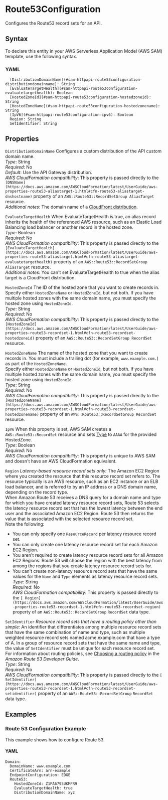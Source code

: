# Route53Configuration<a name="sam-property-httpapi-route53configuration"></a>

Configures the Route53 record sets for an API\.

## Syntax<a name="sam-property-httpapi-route53configuration-syntax"></a>

To declare this entity in your AWS Serverless Application Model \(AWS SAM\) template, use the following syntax\.

### YAML<a name="sam-property-httpapi-route53configuration-syntax.yaml"></a>

```
  [DistributionDomainName](#sam-httpapi-route53configuration-distributiondomainname): String
  [EvaluateTargetHealth](#sam-httpapi-route53configuration-evaluatetargethealth): Boolean
  [HostedZoneId](#sam-httpapi-route53configuration-hostedzoneid): String
  [HostedZoneName](#sam-httpapi-route53configuration-hostedzonename): String
  [IpV6](#sam-httpapi-route53configuration-ipv6): Boolean
  Region: String
  SetIdentifier: String
```

## Properties<a name="sam-property-httpapi-route53configuration-properties"></a>

 `DistributionDomainName`   <a name="sam-httpapi-route53configuration-distributiondomainname"></a>
Configures a custom distribution of the API custom domain name\.  
*Type*: String  
*Required*: No  
*Default*: Use the API Gateway distribution\.  
*AWS CloudFormation compatibility*: This property is passed directly to the `[DNSName](https://docs.aws.amazon.com/AWSCloudFormation/latest/UserGuide/aws-properties-route53-aliastarget-1.html#cfn-route53-aliastarget-dnshostname)` property of an `AWS::Route53::RecordSetGroup AliasTarget` resource\.  
*Additional notes*: The domain name of a [CloudFront distribution](https://docs.aws.amazon.com/AWSCloudFormation/latest/UserGuide/aws-resource-cloudfront-distribution.html)\.

 `EvaluateTargetHealth`   <a name="sam-httpapi-route53configuration-evaluatetargethealth"></a>
When EvaluateTargetHealth is true, an alias record inherits the health of the referenced AWS resource, such as an Elastic Load Balancing load balancer or another record in the hosted zone\.  
*Type*: Boolean  
*Required*: No  
*AWS CloudFormation compatibility*: This property is passed directly to the `[EvaluateTargetHealth](https://docs.aws.amazon.com/AWSCloudFormation/latest/UserGuide/aws-properties-route53-aliastarget.html#cfn-route53-aliastarget-evaluatetargethealth)` property of an `AWS::Route53::RecordSetGroup AliasTarget` resource\.  
*Additional notes*: You can't set EvaluateTargetHealth to true when the alias target is a CloudFront distribution\.

 `HostedZoneId`   <a name="sam-httpapi-route53configuration-hostedzoneid"></a>
The ID of the hosted zone that you want to create records in\.  
Specify either `HostedZoneName` or `HostedZoneId`, but not both\. If you have multiple hosted zones with the same domain name, you must specify the hosted zone using `HostedZoneId`\.  
*Type*: String  
*Required*: No  
*AWS CloudFormation compatibility*: This property is passed directly to the `[HostedZoneId](https://docs.aws.amazon.com/AWSCloudFormation/latest/UserGuide/aws-properties-route53-recordset-1.html#cfn-route53-recordset-hostedzoneid)` property of an `AWS::Route53::RecordSetGroup RecordSet` resource\.

 `HostedZoneName`   <a name="sam-httpapi-route53configuration-hostedzonename"></a>
The name of the hosted zone that you want to create records in\. You must include a trailing dot \(for example, `www.example.com.`\) as part of the `HostedZoneName`\.  
Specify either `HostedZoneName` or `HostedZoneId`, but not both\. If you have multiple hosted zones with the same domain name, you must specify the hosted zone using `HostedZoneId`\.  
*Type*: String  
*Required*: No  
*AWS CloudFormation compatibility*: This property is passed directly to the `[HostedZoneName](https://docs.aws.amazon.com/AWSCloudFormation/latest/UserGuide/aws-properties-route53-recordset-1.html#cfn-route53-recordset-hostedzonename)` property of an `AWS::Route53::RecordSetGroup RecordSet` resource\.

 `IpV6`   <a name="sam-httpapi-route53configuration-ipv6"></a>
When this property is set, AWS SAM creates a `AWS::Route53::RecordSet` resource and sets [Type](https://docs.aws.amazon.com/AWSCloudFormation/latest/UserGuide/aws-properties-route53-recordset.html#cfn-route53-recordset-type) to `AAAA` for the provided HostedZone\.  
*Type*: Boolean  
*Required*: No  
*AWS CloudFormation compatibility*: This property is unique to AWS SAM and doesn't have an AWS CloudFormation equivalent\.

`Region`  <a name="sam-httpapi-route53configuration-region"></a>
*Latency\-based resource record sets only:* The Amazon EC2 Region where you created the resource that this resource record set refers to\. The resource typically is an AWS resource, such as an EC2 instance or an ELB load balancer, and is referred to by an IP address or a DNS domain name, depending on the record type\.  
When Amazon Route 53 receives a DNS query for a domain name and type for which you have created latency resource record sets, Route 53 selects the latency resource record set that has the lowest latency between the end user and the associated Amazon EC2 Region\. Route 53 then returns the value that is associated with the selected resource record set\.  
Note the following:  
+ You can only specify one `ResourceRecord` per latency resource record set\.
+ You can only create one latency resource record set for each Amazon EC2 Region\.
+ You aren't required to create latency resource record sets for all Amazon EC2 Regions\. Route 53 will choose the region with the best latency from among the regions that you create latency resource record sets for\.
+ You can't create non\-latency resource record sets that have the same values for the `Name` and `Type` elements as latency resource record sets\.
*Type*: String  
*Required*: No  
*AWS CloudFormation compatibility*: This property is passed directly to the `[ Region](https://docs.aws.amazon.com/AWSCloudFormation/latest/UserGuide/aws-properties-route53-recordset-1.html#cfn-route53-recordset-region)` property of an `AWS::Route53::RecordSetGroup` `RecordSet` data type\.

`SetIdentifier`  <a name="sam-httpapi-route53configuration-setidentifier"></a>
*Resource record sets that have a routing policy other than simple:* An identifier that differentiates among multiple resource record sets that have the same combination of name and type, such as multiple weighted resource record sets named acme\.example\.com that have a type of A\. In a group of resource record sets that have the same name and type, the value of `SetIdentifier` must be unique for each resource record set\.  
For information about routing policies, see [Choosing a routing policy](https://docs.aws.amazon.com/Route53/latest/DeveloperGuide/routing-policy.html) in the *Amazon Route 53 Developer Guide*\.  
*Type*: String  
*Required*: No  
*AWS CloudFormation compatibility*: This property is passed directly to the `[ SetIdentifier](https://docs.aws.amazon.com/AWSCloudFormation/latest/UserGuide/aws-properties-route53-recordset-1.html#cfn-route53-recordset-setidentifier)` property of an `AWS::Route53::RecordSetGroup` `RecordSet` data type\.

## Examples<a name="sam-property-httpapi-route53configuration--examples"></a>

### Route 53 Configuration Example<a name="sam-property-httpapi-route53configuration--examples--route-53-configuration-example"></a>

This example shows how to configure Route 53\.

#### YAML<a name="sam-property-httpapi-route53configuration--examples--route-53-configuration-example--yaml"></a>

```
Domain:
  DomainName: www.example.com
  CertificateArn: arn-example
  EndpointConfiguration: EDGE
  Route53:
    HostedZoneId: Z1PA6795UKMFR9
    EvaluateTargetHealth: true
    DistributionDomainName: xyz
```